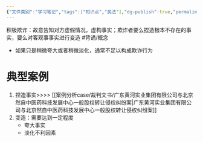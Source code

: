 ```yaml
---
{"文件类别":"学习笔记","tags":["知识点","民法"],"dg-publish":true,"permalink":"/学习笔记studyup/民法总论/积极欺诈/","dgPassFrontmatter":true,"created":"2024-07-17T11:18:07.589+08:00","updated":"2024-11-17T19:24:56.510+08:00"}
---
```


积极欺诈：故意告知对方虚假情况，虚构事实；欺诈者要么捏造根本不存在的事实，要么对客观事事实进行变造 #背诵/概念 
 - 如果只是稍微夸大或者稍微淡化，通常不足以构成欺诈行为
# 典型案例
 1. 捏造事实>>>> [[案例分析case/裁判文书/广东黄河实业集团有限公司与北京然自中医药科技发展中心一般股权转让侵权纠纷案\|广东黄河实业集团有限公司与北京然自中医药科技发展中心一般股权转让侵权纠纷案]]
 2. 变造：需要达到一定程度
	 - 夸大事实
	 - 淡化不利因素
